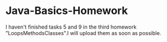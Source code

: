 Java-Basics-Homework
====================
I haven't finished tasks 5 and 9 in the third homework "LoopsMethodsClasses".I will upload them as soon as possible.

